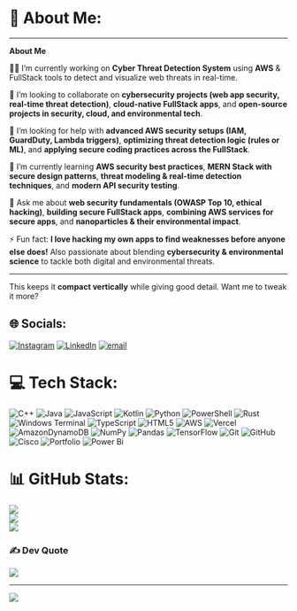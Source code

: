 # 💫 About Me:
---

**About Me**

🧑‍💻 I’m currently working on **Cyber Threat Detection System** using **AWS** & FullStack tools to detect and visualize web threats in real-time.

🤝 I’m looking to collaborate on **cybersecurity projects (web app security, real-time threat detection)**, **cloud-native FullStack apps**, and **open-source projects in security, cloud, and environmental tech**.

🤝 I’m looking for help with **advanced AWS security setups (IAM, GuardDuty, Lambda triggers)**, **optimizing threat detection logic (rules or ML)**, and **applying secure coding practices across the FullStack**.

🌱 I’m currently learning **AWS security best practices**, **MERN Stack with secure design patterns**, **threat modeling & real-time detection techniques**, and **modern API security testing**.

💬 Ask me about **web security fundamentals (OWASP Top 10, ethical hacking)**, **building secure FullStack apps**, **combining AWS services for secure apps**, and **nanoparticles & their environmental impact**.

⚡ Fun fact: **I love hacking my own apps to find weaknesses before anyone else does!** Also passionate about blending **cybersecurity & environmental science** to tackle both digital and environmental threats.

---

This keeps it **compact vertically** while giving good detail. Want me to tweak it more?


## 🌐 Socials:
[![Instagram](https://img.shields.io/badge/Instagram-%23E4405F.svg?logo=Instagram&logoColor=white)](https://instagram.com/tiuz_r) [![LinkedIn](https://img.shields.io/badge/LinkedIn-%230077B5.svg?logo=linkedin&logoColor=white)](https://linkedin.com/in/https://www.linkedin.com/in/tushar-sinha-59a389264/) [![email](https://img.shields.io/badge/Email-D14836?logo=gmail&logoColor=white)](mailto:tusharsinharvvc@gmail.com) 

# 💻 Tech Stack:
![C++](https://img.shields.io/badge/c++-%2300599C.svg?style=for-the-badge&logo=c%2B%2B&logoColor=white) ![Java](https://img.shields.io/badge/java-%23ED8B00.svg?style=for-the-badge&logo=openjdk&logoColor=white) ![JavaScript](https://img.shields.io/badge/javascript-%23323330.svg?style=for-the-badge&logo=javascript&logoColor=%23F7DF1E) ![Kotlin](https://img.shields.io/badge/kotlin-%237F52FF.svg?style=for-the-badge&logo=kotlin&logoColor=white) ![Python](https://img.shields.io/badge/python-3670A0?style=for-the-badge&logo=python&logoColor=ffdd54) ![PowerShell](https://img.shields.io/badge/PowerShell-%235391FE.svg?style=for-the-badge&logo=powershell&logoColor=white) ![Rust](https://img.shields.io/badge/rust-%23000000.svg?style=for-the-badge&logo=rust&logoColor=white) ![Windows Terminal](https://img.shields.io/badge/Windows%20Terminal-%234D4D4D.svg?style=for-the-badge&logo=windows-terminal&logoColor=white) ![TypeScript](https://img.shields.io/badge/typescript-%23007ACC.svg?style=for-the-badge&logo=typescript&logoColor=white) ![HTML5](https://img.shields.io/badge/html5-%23E34F26.svg?style=for-the-badge&logo=html5&logoColor=white) ![AWS](https://img.shields.io/badge/AWS-%23FF9900.svg?style=for-the-badge&logo=amazon-aws&logoColor=white) ![Vercel](https://img.shields.io/badge/vercel-%23000000.svg?style=for-the-badge&logo=vercel&logoColor=white) ![AmazonDynamoDB](https://img.shields.io/badge/Amazon%20DynamoDB-4053D6?style=for-the-badge&logo=Amazon%20DynamoDB&logoColor=white) ![NumPy](https://img.shields.io/badge/numpy-%23013243.svg?style=for-the-badge&logo=numpy&logoColor=white) ![Pandas](https://img.shields.io/badge/pandas-%23150458.svg?style=for-the-badge&logo=pandas&logoColor=white) ![TensorFlow](https://img.shields.io/badge/TensorFlow-%23FF6F00.svg?style=for-the-badge&logo=TensorFlow&logoColor=white) ![Git](https://img.shields.io/badge/git-%23F05033.svg?style=for-the-badge&logo=git&logoColor=white) ![GitHub](https://img.shields.io/badge/github-%23121011.svg?style=for-the-badge&logo=github&logoColor=white) ![Cisco](https://img.shields.io/badge/cisco-%23049fd9.svg?style=for-the-badge&logo=cisco&logoColor=black) ![Portfolio](https://img.shields.io/badge/Portfolio-%23000000.svg?style=for-the-badge&logo=firefox&logoColor=#FF7139) ![Power Bi](https://img.shields.io/badge/power_bi-F2C811?style=for-the-badge&logo=powerbi&logoColor=black)

# 📊 GitHub Stats:
![](https://github-readme-stats.vercel.app/api?username=tusharsinha007&theme=dark&hide_border=false&include_all_commits=true&count_private=true)<br/>
![](https://nirzak-streak-stats.vercel.app/?user=tusharsinha007&theme=dark&hide_border=false)<br/>
![](https://github-readme-stats.vercel.app/api/top-langs/?username=tusharsinha007&theme=dark&hide_border=false&include_all_commits=true&count_private=true&layout=compact)

### ✍️ Dev Quote
![](https://quotes-github-readme.vercel.app/api?type=horizontal&theme=radical)

---
[![](https://visitcount.itsvg.in/api?id=tusharsinha007&icon=0&color=0)](https://visitcount.itsvg.in)

<!-- Proudly created with GPRM ( https://gprm.itsvg.in ) -->

